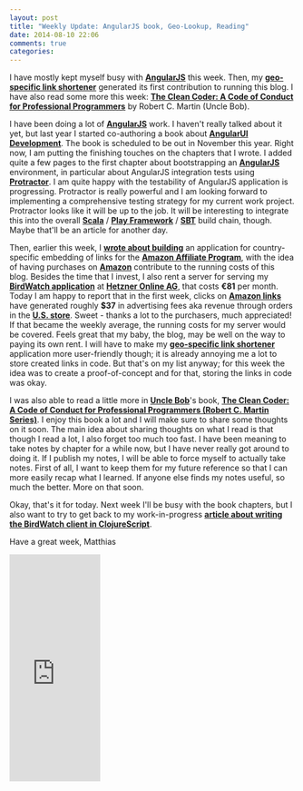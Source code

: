 ```yaml
---
layout: post
title: "Weekly Update: AngularJS book, Geo-Lookup, Reading"
date: 2014-08-10 22:06
comments: true
categories: 
---
```

I have mostly kept myself busy with **[AngularJS](http://angularjs.org)** this week. Then, my **[geo-specific link shortener](https://github.com/matthiasn/amzn-geo-lookup)** generated its first contribution to running this blog. I have also read some more this week: **[The Clean Coder: A Code of Conduct for Professional Programmers](http://r.matthiasnehlsen.com/unclebob-cleancoder/link)** by Robert C. Martin (Uncle Bob).

<!-- more -->

I have been doing a lot of **[AngularJS](http://angularjs.org)** work. I haven't really talked about it yet, but last year I started co-authoring a book about **[AngularUI Development](https://www.packtpub.com/web-development/angularjs-ui-development)**. The book is scheduled to be out in November this year. Right now, I am putting the finishing touches on the chapters that I wrote. I added quite a few pages to the first chapter about bootstrapping an **[AngularJS](http://angularjs.org)** environment, in particular about AngularJS integration tests using **[Protractor](https://github.com/angular/protractor)**. I am quite happy with the testability of AngularJS application is progressing. Protractor is really powerful and I am looking forward to implementing a comprehensive testing strategy for my current work project. Protractor looks like it will be up to the job. It will be interesting to integrate this into the overall **[Scala](http://www.scala-lang.org)** / **[Play Framework](http://www.playframework.com)** / **[SBT](http://www.scala-sbt.org)** build chain, though. Maybe that'll be an article for another day. 

Then, earlier this week, I **[wrote about building](http://matthiasnehlsen.com/blog/2014/08/04/building-a-geo-aware-link-shortener-with-play-framework/)** an application for country-specific embedding of links for the **[Amazon Affiliate Program](https://affiliate-program.amazon.com)**, with the idea of having purchases on **[Amazon](http://r.matthiasnehlsen.com/amazon-landing/link)** contribute to the running costs of this blog. Besides the time that I invest, I also rent a server for serving my **[BirdWatch application](http://birdwatch.matthiasnehlsen.com)** at **[Hetzner Online AG](http://www.hetzner.de)**, that costs **€81** per month. Today I am happy to report that in the first week, clicks on **[Amazon links](http://r.matthiasnehlsen.com/amazon-landing/link)** have generated roughly **$37** in advertising fees aka revenue through orders in the **[U.S. store](http://www.amazon.com/?_encoding=UTF8&camp=1789&creative=390957&linkCode=ur2&tag=matthiasnehls-20&linkId=2JYSWJ7Q5CJ7F7QW)**. Sweet - thanks a lot to the purchasers, much appreciated! If that became the weekly average, the running costs for my server would be covered. Feels great that my baby, the blog, may be well on the way to paying its own rent. I will have to make my **[geo-specific link shortener](https://github.com/matthiasn/amzn-geo-lookup)** application more user-friendly though; it is already annoying me a lot to store created links in code. But that's on my list anyway; for this week the idea was to create a proof-of-concept and for that, storing the links in code was okay.

I was also able to read a little more in **[Uncle Bob](https://twitter.com/unclebobmartin)**'s book, **[The Clean Coder: A Code of Conduct for Professional Programmers (Robert C. Martin Series)](http://r.matthiasnehlsen.com/unclebob-cleancoder/link)**. I enjoy this book a lot and I will make sure to share some thoughts on it soon. The main idea about sharing thoughts on what I read is that though I read a lot, I also forget too much too fast. I have been meaning to take notes by chapter for a while now, but I have never really got around to doing it. If I publish my notes, I will be able to force myself to actually take notes. First of all, I want to keep them for my future reference so that I can more easily recap what I learned. If anyone else finds my notes useful, so much the better. More on that soon.

Okay, that's it for today. Next week I'll be busy with the book chapters, but I also want to try to get back to my work-in-progress **[article about writing the BirdWatch client in ClojureScript](http://matthiasnehlsen.com/blog/2014/07/24/birdwatch-cljs-om/)**.

Have a great week,
Matthias

<iframe width="160" height="400" src="https://leanpub.com/building-a-system-in-clojure/embed" frameborder="0" allowtransparency="true"></iframe>